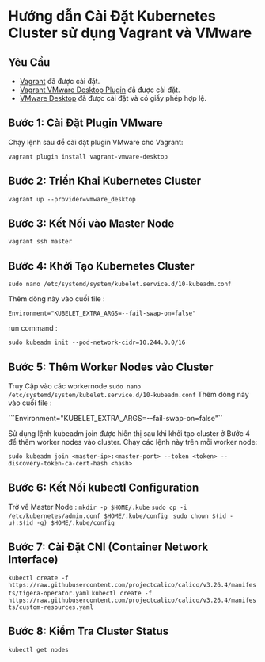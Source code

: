 # Hướng dẫn Cài Đặt Kubernetes Cluster sử dụng Vagrant và VMware

## Yêu Cầu

- [Vagrant](https://www.vagrantup.com/) đã được cài đặt.
- [Vagrant VMware Desktop Plugin](https://www.vagrantup.com/docs/providers/vmware#installation) đã được cài đặt.
- [VMware Desktop](https://www.vmware.com/products/workstation-pro.html) đã được cài đặt và có giấy phép hợp lệ.

## Bước 1: Cài Đặt Plugin VMware

Chạy lệnh sau để cài đặt plugin VMware cho Vagrant:

```vagrant plugin install vagrant-vmware-desktop ```

## Bước 2: Triển Khai Kubernetes Cluster

 ```vagrant up --provider=vmware_desktop ```

## Bước 3: Kết Nối vào Master Node

 ```vagrant ssh master ```

 ## Bước 4: Khởi Tạo Kubernetes Cluster

```sudo nano /etc/systemd/system/kubelet.service.d/10-kubeadm.conf```

Thêm dòng này vào cuối file : 

```Environment="KUBELET_EXTRA_ARGS=--fail-swap-on=false"```

run command : 

``` sudo kubeadm init --pod-network-cidr=10.244.0.0/16 ```

 ## Bước 5: Thêm Worker Nodes vào Cluster

 Truy Cập vào các workernode 
```sudo nano /etc/systemd/system/kubelet.service.d/10-kubeadm.conf```
Thêm dòng này vào cuối file : 

```Environment="KUBELET_EXTRA_ARGS=--fail-swap-on=false"``

Sử dụng lệnh kubeadm join được hiển thị sau khi khởi tạo cluster ở Bước 4 để thêm worker nodes vào cluster. Chạy các lệnh này trên mỗi worker node:

```sudo kubeadm join <master-ip>:<master-port> --token <token> --discovery-token-ca-cert-hash <hash>```


 ## Bước 6: Kết Nối kubectl Configuration

 Trở về Master Node : 
 ```mkdir -p $HOME/.kube```
 ```sudo cp -i /etc/kubernetes/admin.conf $HOME/.kube/config ```
 ```sudo chown $(id -u):$(id -g) $HOME/.kube/config ```

## Bước 7: Cài Đặt CNI (Container Network Interface)
```kubectl create -f https://raw.githubusercontent.com/projectcalico/calico/v3.26.4/manifests/tigera-operator.yaml```
```kubectl create -f https://raw.githubusercontent.com/projectcalico/calico/v3.26.4/manifests/custom-resources.yaml```

## Bước 8: Kiểm Tra Cluster Status

```kubectl get nodes```
